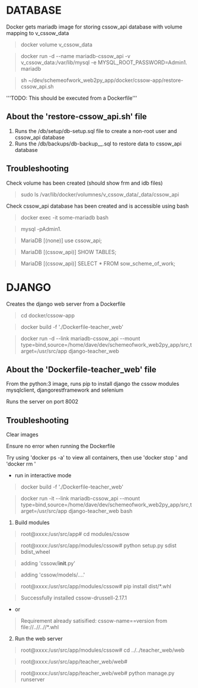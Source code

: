 # DATABASE

Docker gets mariadb image for storing cssow_api database with volume mapping to v_cssow_data

> docker volume v_cssow_data

> docker run -d --name mariadb-cssow_api -v v_cssow_data:/var/lib/mysql -e MYSQL_ROOT_PASSWORD=Admin1. mariadb

> sh ~/dev/schemeofwork_web2py_app/docker/cssow-app/restore-cssow_api.sh

'''TODO: This should be executed from a Dockerfile'''

## About the 'restore-cssow_api.sh' file 

1. Runs the /db/setup/db-setup.sql file to create a non-root user and cssow_api database
2. Runs the /db/backups/db-backup__<TIMESTAMP>.sql to restore data to cssow_api database

## Troubleshooting

Check volume has been created (should show frm and idb files)

> sudo ls /var/lib/docker/volumnes/v_cssow_data/_data/cssow_api 

Check cssow_api database has been created and is accessible using bash

> docker exec -it some-mariadb bash

> mysql -pAdmin1.

> MariaDB [(none)] use cssow_api;

> MariaDB [(cssow_api)] SHOW TABLES;

> MariaDB [(cssow_api)] SELECT * FROM sow_scheme_of_work;

# DJANGO

Creates the django web server from a Dockerfile

> cd docker/cssow-app

> docker build -f './Dockerfile-teacher_web'

> docker run -d 
--link mariadb-cssow_api
--mount type=bind,source=/home/dave/dev/schemeofwork_web2py_app/src,target=/usr/src/app 
django-teacher_web

## About the 'Dockerfile-teacher_web' file

From the python:3 image, runs pip to install django the cssow modules mysqlclient, djangorestframework and selenium

Runs the server on port 8002

## Troubleshooting

Clear images



Ensure no error when running the Dockerfile

Try using 'docker ps -a' to view all containers, then use 'docker stop <id>' and 'docker rm <id>'

- run in interactive mode

> docker build -f './Dockerfile-teacher_web'

> docker run -it 
--link mariadb-cssow_api
--mount type=bind,source=/home/dave/dev/schemeofwork_web2py_app/src,target=/usr/src/app 
django-teacher_web 
bash

1. Build modules

> root@xxxx:/usr/src/app# cd modules/cssow

> root@xxxx:/usr/src/app/modules/cssow# python setup.py sdist bdist_wheel

> adding 'cssow/__init__.py'

> adding 'cssow/models/....'

> root@xxxx:/usr/src/app/modules/cssow# pip install dist/*.whl

> Successfully installed cssow-drussell-2.17.1

- or

> Requirement already satisified: cssow-name==version from file://..//..//*.whl

2. Run the web server

> root@xxxx:/usr/src/app/modules/cssow# cd ../../teacher_web/web

> root@xxxx:/usr/src/app/teacher_web/web# 

> root@xxxx:/usr/src/app/teacher_web/web# python manage.py runserver

